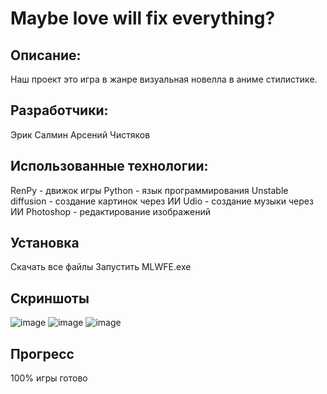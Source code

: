 # Maybe love will fix everything?
## Описание:
Наш проект это игра в жанре визуальная новелла в аниме стилистике.

## Разработчики:
Эрик Салмин
Арсений Чистяков
## Использованные технологии:
RenPy - движок игры
Python - язык программирования
Unstable diffusion - создание картинок через ИИ
Udio - создание музыки через ИИ
Photoshop - редактирование изображений
## Установка
Скачать все файлы
Запустить MLWFE.exe
## Скриншоты 
![image](https://github.com/CrystalLakee/MLWFE/assets/91591838/d3c1eefc-7582-4765-8217-17218b9ffd66)
![image](https://github.com/CrystalLakee/MLWFE/assets/91591838/40c68ee8-ee32-4758-94e3-97e064dfed3a)
![image](https://github.com/CrystalLakee/MLWFE/assets/91591838/ab1d3350-0acf-4740-9674-ea27c515c945)

## Прогресс
100% игры готово
